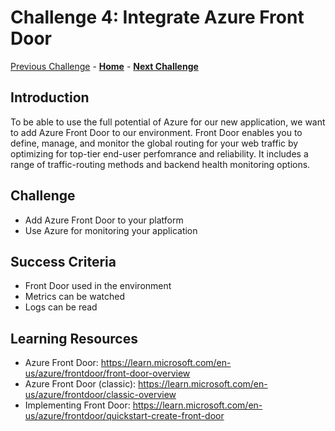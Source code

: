 # Challenge 4: Integrate Azure Front Door
[Previous Challenge](./03-GitHub-Actions.md) - **[Home](../README.md)** - **[Next Challenge](./05-Monitor-performance.md)**

## Introduction

To be able to use the full potential of Azure for our new application, we want to add Azure Front Door to our environment. Front Door enables you to define, manage, and monitor the global routing for your web traffic by optimizing for top-tier end-user perfomrance and reliability. It includes a range of traffic-routing methods and backend health monitoring options.

## Challenge

* Add Azure Front Door to your platform
* Use Azure for monitoring your application

## Success Criteria

* Front Door used in the environment
* Metrics can be watched
* Logs can be read

## Learning Resources
* Azure Front Door: https://learn.microsoft.com/en-us/azure/frontdoor/front-door-overview 
* Azure Front Door (classic): https://learn.microsoft.com/en-us/azure/frontdoor/classic-overview 
* Implementing Front Door: https://learn.microsoft.com/en-us/azure/frontdoor/quickstart-create-front-door 
